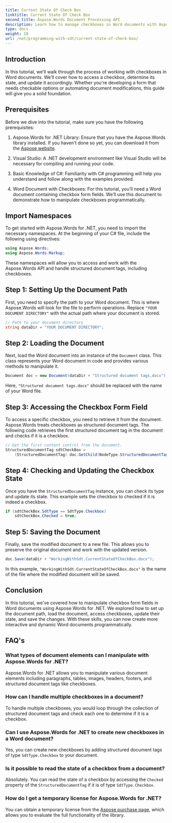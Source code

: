 ```yaml
---
title: Current State Of Check Box
linktitle: Current State Of Check Box
second_title: Aspose.Words Document Processing API
description: Learn how to manage checkboxes in Word documents with Aspose.Words for .NET. This guide covers setting up, updating, and saving checkboxes programmatically.
type: docs
weight: 10
url: /net/programming-with-sdt/current-state-of-check-box/
---
```

## Introduction

In this tutorial, we’ll walk through the process of working with checkboxes in Word documents. We’ll cover how to access a checkbox, determine its state, and update it accordingly. Whether you're developing a form that needs checkable options or automating document modifications, this guide will give you a solid foundation.

## Prerequisites

Before we dive into the tutorial, make sure you have the following prerequisites:

1. Aspose.Words for .NET Library: Ensure that you have the Aspose.Words library installed. If you haven't done so yet, you can download it from the [Aspose website](https://releases.aspose.com/words/net/).

2. Visual Studio: A .NET development environment like Visual Studio will be necessary for compiling and running your code.

3. Basic Knowledge of C#: Familiarity with C# programming will help you understand and follow along with the examples provided.

4. Word Document with Checkboxes: For this tutorial, you’ll need a Word document containing checkbox form fields. We’ll use this document to demonstrate how to manipulate checkboxes programmatically.

## Import Namespaces

To get started with Aspose.Words for .NET, you need to import the necessary namespaces. At the beginning of your C# file, include the following using directives:

```csharp
using Aspose.Words;
using Aspose.Words.Markup;
```

These namespaces will allow you to access and work with the Aspose.Words API and handle structured document tags, including checkboxes.

## Step 1: Setting Up the Document Path

First, you need to specify the path to your Word document. This is where Aspose.Words will look for the file to perform operations. Replace `"YOUR DOCUMENT DIRECTORY"` with the actual path where your document is stored.

```csharp
// Path to your document directory 
string dataDir = "YOUR DOCUMENT DIRECTORY";
```

## Step 2: Loading the Document

Next, load the Word document into an instance of the `Document` class. This class represents your Word document in code and provides various methods to manipulate it.

```csharp
Document doc = new Document(dataDir + "Structured document tags.docx");
```

Here, `"Structured document tags.docx"` should be replaced with the name of your Word file.

## Step 3: Accessing the Checkbox Form Field

To access a specific checkbox, you need to retrieve it from the document. Aspose.Words treats checkboxes as structured document tags. The following code retrieves the first structured document tag in the document and checks if it is a checkbox.

```csharp
// Get the first content control from the document.
StructuredDocumentTag sdtCheckBox =
    (StructuredDocumentTag) doc.GetChild(NodeType.StructuredDocumentTag, 0, true);
```

## Step 4: Checking and Updating the Checkbox State

Once you have the `StructuredDocumentTag` instance, you can check its type and update its state. This example sets the checkbox to checked if it is indeed a checkbox.

```csharp
if (sdtCheckBox.SdtType == SdtType.Checkbox)
    sdtCheckBox.Checked = true;
```

## Step 5: Saving the Document

Finally, save the modified document to a new file. This allows you to preserve the original document and work with the updated version.

```csharp
doc.Save(dataDir + "WorkingWithSdt.CurrentStateOfCheckBox.docx");
```

In this example, `"WorkingWithSdt.CurrentStateOfCheckBox.docx"` is the name of the file where the modified document will be saved.

## Conclusion

In this tutorial, we've covered how to manipulate checkbox form fields in Word documents using Aspose.Words for .NET. We explored how to set up the document path, load the document, access checkboxes, update their state, and save the changes. With these skills, you can now create more interactive and dynamic Word documents programmatically.

## FAQ's

### What types of document elements can I manipulate with Aspose.Words for .NET?
Aspose.Words for .NET allows you to manipulate various document elements including paragraphs, tables, images, headers, footers, and structured document tags like checkboxes.

### How can I handle multiple checkboxes in a document?
To handle multiple checkboxes, you would loop through the collection of structured document tags and check each one to determine if it is a checkbox.

### Can I use Aspose.Words for .NET to create new checkboxes in a Word document?
Yes, you can create new checkboxes by adding structured document tags of type `SdtType.Checkbox` to your document.

### Is it possible to read the state of a checkbox from a document?
Absolutely. You can read the state of a checkbox by accessing the `Checked` property of the `StructuredDocumentTag` if it is of type `SdtType.Checkbox`.

### How do I get a temporary license for Aspose.Words for .NET?
You can obtain a temporary license from the [Aspose purchase page](https://purchase.aspose.com/temporary-license/), which allows you to evaluate the full functionality of the library.
